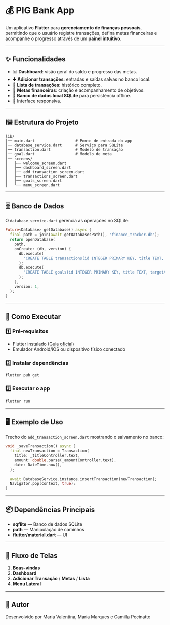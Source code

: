 

# 💰 PIG Bank App

Um aplicativo **Flutter** para **gerenciamento de finanças pessoais**, permitindo que o usuário registre transações, defina metas financeiras e acompanhe o progresso através de um **painel intuitivo**.

---

## ✨ Funcionalidades

- 📊 **Dashboard**: visão geral do saldo e progresso das metas.
- ➕ **Adicionar transações**: entradas e saídas salvas no banco local.
- 📜 **Lista de transações**: histórico completo.
- 🎯 **Metas financeiras**: criação e acompanhamento de objetivos.
- 📂 **Banco de dados local SQLite** para persistência offline.
- 📱 Interface responsiva.

---

## 🖼️ Estrutura do Projeto

```plaintext
lib/
│── main.dart                  # Ponto de entrada do app
│── database_service.dart      # Serviço para SQLite
│── transaction.dart           # Modelo de transação
│── goal.dart                  # Modelo de meta
│── screens/
│   ├── welcome_screen.dart
│   ├── dashboard_screen.dart
│   ├── add_transaction_screen.dart
│   ├── transactions_screen.dart
│   ├── goals_screen.dart
│   └── menu_screen.dart
````

---

## 🗄️ Banco de Dados

O `database_service.dart` gerencia as operações no SQLite:

```dart
Future<Database> getDatabase() async {
  final path = join(await getDatabasesPath(), 'finance_tracker.db');
  return openDatabase(
    path,
    onCreate: (db, version) {
      db.execute(
        'CREATE TABLE transactions(id INTEGER PRIMARY KEY, title TEXT, amount REAL, date TEXT)',
      );
      db.execute(
        'CREATE TABLE goals(id INTEGER PRIMARY KEY, title TEXT, targetAmount REAL, currentAmount REAL)',
      );
    },
    version: 1,
  );
}
```

---

## 🚀 Como Executar

### 1️⃣ Pré-requisitos

* Flutter instalado ([Guia oficial](https://flutter.dev/docs/get-started/install))
* Emulador Android/iOS ou dispositivo físico conectado

### 2️⃣ Instalar dependências

```bash
flutter pub get
```

### 3️⃣ Executar o app

```bash
flutter run
```

---

## 🖥️ Exemplo de Uso

Trecho do `add_transaction_screen.dart` mostrando o salvamento no banco:

```dart
void _saveTransaction() async {
  final newTransaction = Transaction(
    title: _titleController.text,
    amount: double.parse(_amountController.text),
    date: DateTime.now(),
  );

  await DatabaseService.instance.insertTransaction(newTransaction);
  Navigator.pop(context, true);
}
```

---

## 📦 Dependências Principais

* **sqflite** — Banco de dados SQLite
* **path** — Manipulação de caminhos
* **flutter/material.dart** — UI

---

## 📸 Fluxo de Telas

1. **Boas-vindas**
2. **Dashboard**
3. **Adicionar Transação** / **Metas** / **Lista**
4. **Menu Lateral**

---

## 👤 Autor

Desenvolvido por Maria Valentina, Maria Marques e Camilla Pecinatto

```
```

